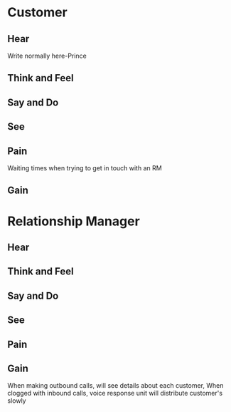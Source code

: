 # Customer
## Hear
Write normally here-Prince
## Think and Feel
## Say and Do
## See
## Pain
Waiting times when trying to get in touch with an RM
## Gain

# Relationship Manager
## Hear
## Think and Feel
## Say and Do
## See
## Pain
## Gain
When making outbound calls, will see details about each customer, 
When clogged with inbound calls, voice response unit will distribute customer's slowly
